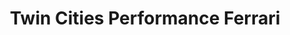 ---
title: "Twin Cities Performance Ferrari"
url: /golden-valley/twin-cities-performance-ferrari/
shop: car
---